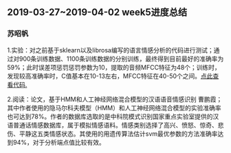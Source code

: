 ## 2019-03-27~2019-04-02 week5进度总结

### 苏昭帆
1.实验：对之前基于sklearn以及librosa编写的语言情感分析的代码进行测试；通过对900条训练数据、1100条训练数据的分别训练，最终得到目前最好的准确率为59%；此时误差项惩罚惩罚参数为10，提取的音频MFCC特征为48个；训练时，发现较高准确率时，C值基本在10-13左右，MFCC特征在40-50个之间。[点此查看代码.](https://github.com/Zhaofan-Su/SpeechEmotionRecognition/blob/master/test.py)

2.阅读：论文，基于HMM和人工神经网络混合模型的汉语语音情感识别 曹鹏霞；其中作者使用的隐马尔科夫模型（HMM）和人工神经网络混合模型的实验准确率也可达到78%。作者的数据库选取的是中科院模式识别国家重点实验室提供的汉语普通话情感数据库，属于模拟情感语料。情感类别选择了高兴、愤怒、惊奇、悲伤、平静这五类情感状态。其使用的用遗传算法估计svm最优参数的方法准确率达到94%，对于分析端点值比较有效。

